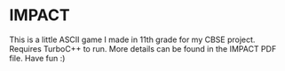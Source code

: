 # IMPACT

This is a little ASCII game I made in 11th grade for my CBSE project. Requires TurboC++ to run. More details can be found in the IMPACT PDF file. Have fun :)
